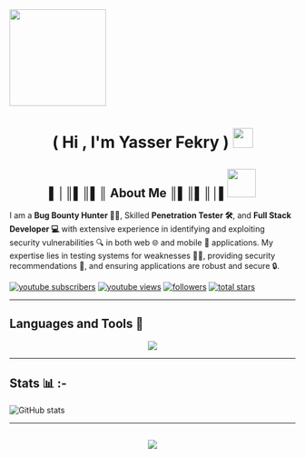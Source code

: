 <div id="header" align="left">
  <img src="https://github.com/Anmol-Baranwal/Cool-GIFs-For-GitHub/assets/74038190/d48893bd-0757-481c-8d7e-ba3e163feae7" height=170 />
</div>
<div id="badges"align="left">

<h1 align="center"><b> ( Hi , I'm Yasser Fekry ) </b><img src="https://media.giphy.com/media/hvRJCLFzcasrR4ia7z/giphy.gif" width="35"></h1>

<h2 align = "center">▌│║▌║▌║ About Me ║▌║▌║│▌<picture><img src = "https://github.com/7oSkaaa/7oSkaaa/blob/main/Images/about_me.gif?raw=true" width = 50px></picture></h2>

I am a **Bug Bounty Hunter 🕵️‍♂️**, Skilled **Penetration Tester 🛠️**, and **Full Stack Developer 💻** with extensive experience in identifying and exploiting security vulnerabilities 🔍 in both web 🌐 and mobile 📱 applications. My expertise lies in testing systems for weaknesses 🧑‍💻, providing security recommendations 📝, and ensuring applications are robust and secure 🔒.

   <p align="left">
      <a href="">
         <img alt="youtube subscribers" title="Subscribe to my YouTube channel" src="https://custom-icon-badges.demolab.com/youtube/channel/subscribers/UC2WHjPDvbE6O328n17ZGcfg?color=%23E05D44&label=SUBSCRIBE&logo=video&logoColor=white&style=for-the-badge&labelColor=CE4630"/></a> 
      <a href="">
         <img alt="youtube views" title="YouTube views" src="https://custom-icon-badges.demolab.com/youtube/channel/views/UC2WHjPDvbE6O328n17ZGcfg?color=%23E1AD0E&logo=eye&logoColor=white&style=for-the-badge&labelColor=C79600"/></a> 
      <a href="">
         <img alt="followers" title="Follow me on Github" src="https://custom-icon-badges.demolab.com/github/followers/ForrestKnight?color=236ad3&labelColor=1155ba&style=for-the-badge&logo=person-add&label=Follow&logoColor=white"/></a>
      <a href="">
         <img alt="total stars" title="Total stars on GitHub" src="https://custom-icon-badges.demolab.com/github/stars/ForrestKnight?color=55960c&style=for-the-badge&labelColor=488207&logo=star"/></a>
   </p>

---

## Languages and Tools 🧰

<p align="center">
  <a href="https://skillicons.dev">
    <img src="https://skillicons.dev/icons?i=git,github,notion,docker,vim,neovim,vscode,visualstudio,androidstudio,dart,flutter,arch,bash,py,cpp,cs,css,html,js,nodejs,react,mysql,dotnet,kali,linux,redhat,npm,obsidian,ps,linkedin" />
  </a>
</p>

---

## Stats 📊 :-

![ GitHub stats](https://github-readme-stats.vercel.app/api?username=Yasser-Fekry&show_icons=true&theme=radical)

---

##

<p align="center" width="50">
 <img src="https://raw.githubusercontent.com/Sutil/Sutil/2b2fad3bf54522bb30c8c170591fc68ff51b69e6/github-contribution-grid-snake2.svg"/>
</p>
